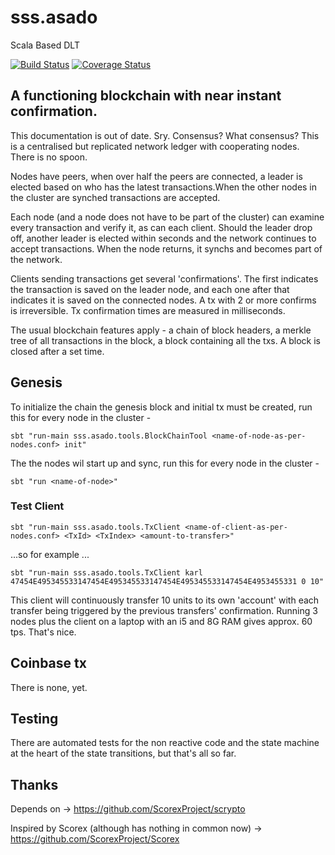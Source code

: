# sss.asado
Scala Based DLT 

[![Build Status](https://travis-ci.org/mcsherrylabs/sss.asado.svg?branch=master)](https://travis-ci.org/mcsherrylabs/sss.asado)   [![Coverage Status](https://coveralls.io/repos/github/mcsherrylabs/sss.asado/badge.svg?branch=master)](https://coveralls.io/github/mcsherrylabs/sss.asado?branch=master)

## A functioning blockchain with near instant confirmation.

This documentation is out of date. Sry.
Consensus? What consensus? This is a centralised but replicated network ledger with cooperating nodes. There is no spoon.

Nodes have peers, when over half the peers are connected, a leader is elected based on who has the latest transactions.When the other nodes in the cluster are synched transactions are accepted.

Each node (and a node does not have to be part of the cluster) can examine every transaction and verify it, as can each client.
Should the leader drop off, another leader is elected within seconds and the network continues to accept transactions.
When the node returns, it synchs and becomes part of the network.

Clients sending transactions get several 'confirmations'. The first indicates the transaction is saved on the leader node, and each one
after that indicates it is saved on the connected nodes. A tx with 2 or more confirms is irreversible. Tx confirmation times are measured in milliseconds.

The usual blockchain features apply - a chain of block headers, a merkle tree of all transactions in the block, a block containing all the txs. A block is closed after a set time.


## Genesis

To initialize the chain the genesis block and initial tx must be created, run this for every node in the cluster - 
 
    sbt "run-main sss.asado.tools.BlockChainTool <name-of-node-as-per-nodes.conf> init"

The the nodes wil start up and sync, run this for every node in the cluster - 

    sbt "run <name-of-node>"
 
 
### Test Client
 
    sbt "run-main sss.asado.tools.TxClient <name-of-client-as-per-nodes.conf> <TxId> <TxIndex> <amount-to-transfer>"
    
 ...so for example ...
    
    sbt "run-main sss.asado.tools.TxClient karl 47454E495345533147454E495345533147454E495345533147454E4953455331 0 10" 
 
 This client will continuously transfer 10 units to its own 'account' with each transfer being triggered by the previous transfers' confirmation.
 Running 3 nodes plus the client on a laptop with an i5 and 8G RAM gives approx. 60 tps. That's nice. 
    
## Coinbase tx
There is none, yet. 

## Testing
There are automated tests for the non reactive code and the state machine at the heart of the state transitions, but that's all so far.
 
## Thanks

Depends on -> https://github.com/ScorexProject/scrypto

Inspired by Scorex (although has nothing in common now) -> https://github.com/ScorexProject/Scorex
